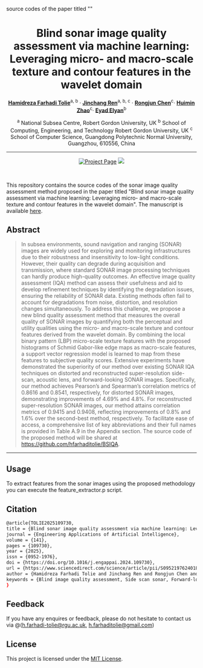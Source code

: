 source codes of the paper titled ""

<div align="center">

# Blind sonar image quality assessment via machine learning: Leveraging micro- and macro-scale texture and contour features in the wavelet domain
[**Hamidreza Farhadi Tolie**](https://scholar.google.com/citations?user=nzCbjWIAAAAJ&hl=en&authuser=1)<sup>a, b</sup> · [**Jinchang Ren**](https://scholar.google.co.uk/citations?user=Vsx9P-gAAAAJ&hl=en)<sup>a, b, c</sup>
· [**Rongjun Chen**](https://scholar.google.co.uk/citations?user=Vsx9P-gAAAAJ&hl=en)<sup>c</sup>· [**Huimin Zhao**](https://scholar.google.co.uk/citations?user=Vsx9P-gAAAAJ&hl=en)<sup>c</sup>· [**Eyad Elyan**](https://scholar.google.co.uk/citations?user=m3-aOvsAAAAJ&hl=en)<sup>b</sup>

<sup>a</sup> National Subsea Centre, Robert Gordon University, UK
<sup>b</sup> School of Computing, Engineering, and Technology Robert Gordon University, UK
<sup>c</sup> School of Computer Science, Guangdong Polytechnic Normal University, Guangzhou, 610556, China

<hr>

<a href='https://www.sciencedirect.com/science/article/pii/S0925231224003564'><img src='https://img.shields.io/badge/%20DICAM%20-%20Paper?label=Manuscript&labelColor=(255%2C0%2C0)&color=red' alt='Project Page'></a>
<a href='https://huggingface.co/spaces/sentorion/DICAM-Demo'><img src='https://img.shields.io/badge/%20DICAM%20-%20Paper?label=%F0%9F%A4%97%20Hugging%20Face&color=green'></a>

<br>

</div>

This repository contains the source codes of the sonar image quality assessment method proposed in the paper titled "Blind sonar image quality assessment via machine learning: Leveraging micro- and macro-scale texture and contour features in the wavelet domain". The manuscript is available [here](https://www.sciencedirect.com/science/article/pii/S0952197624018888).




## Abstract

> In subsea environments, sound navigation and ranging (SONAR) images are widely used for exploring and monitoring infrastructures due to their robustness and insensitivity to low-light conditions. However, their quality can degrade during acquisition and transmission, where standard SONAR image processing techniques can hardly produce high-quality outcomes. An effective image quality assessment (IQA) method can assess their usefulness and aid to develop refinement techniques by identifying the degradation issues, ensuring the reliability of SONAR data. Existing methods often fail to account for degradations from noise, distortion, and resolution changes simultaneously. To address this challenge, we propose a new blind quality assessment method that measures the overall quality of SONAR images by quantifying both the perceptual and utility qualities using the micro- and macro-scale texture and contour features derived from the wavelet domain. By combining the local binary pattern (LBP) micro-scale texture features with the proposed histograms of Schmid Gabor-like edge maps as macro-scale features, a support vector regression model is learned to map from these features to subjective quality scores. Extensive experiments have demonstrated the superiority of our method over existing SONAR IQA techniques on distorted and reconstructed super-resolution side-scan, acoustic lens, and forward-looking SONAR images. Specifically, our method achieves Pearson’s and Spearman’s correlation metrics of 0.8616 and 0.8541, respectively, for distorted SONAR images, demonstrating improvements of 4.69% and 4.8%. For reconstructed super-resolution SONAR images, our method attains correlation metrics of 0.9415 and 0.9408, reflecting improvements of 0.8% and 1.6% over the second-best method, respectively. To facilitate ease of access, a comprehensive list of key abbreviations and their full names is provided in Table A.9 in the Appendix section. The source code of the proposed method will be shared at https://github.com/hfarhaditolie/BSIQA.
---

## Usage

To extract features from the sonar images using the proposed methodology you can execute the feature_extractor.p script.


## Citation
```bash
@article{TOLIE2025109730,
title = {Blind sonar image quality assessment via machine learning: Leveraging micro- and macro-scale texture and contour features in the wavelet domain},
journal = {Engineering Applications of Artificial Intelligence},
volume = {141},
pages = {109730},
year = {2025},
issn = {0952-1976},
doi = {https://doi.org/10.1016/j.engappai.2024.109730},
url = {https://www.sciencedirect.com/science/article/pii/S0952197624018888},
author = {Hamidreza Farhadi Tolie and Jinchang Ren and Rongjun Chen and Huimin Zhao and Eyad Elyan},
keywords = {Blind image quality assessment, Side scan sonar, Forward-looking sonar, Machine learning, Support vector regression, Feature representation},
}
```
## Feedback
If you have any enquires or feedback, please do not hesitate to contact us via @(h.farhadi-tolie@rgu.ac.uk, h.farhaditolie@gmail.com)

## License
This project is licensed under the [MIT License](LICENSE).

